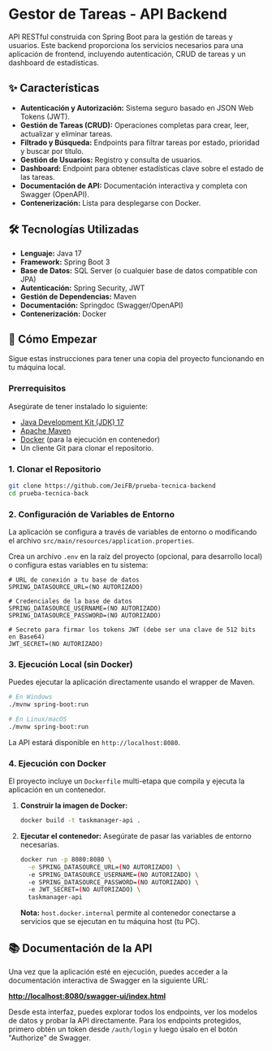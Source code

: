 # Gestor de Tareas - API Backend

API RESTful construida con Spring Boot para la gestión de tareas y usuarios. Este backend proporciona los servicios necesarios para una aplicación de frontend, incluyendo autenticación, CRUD de tareas y un dashboard de estadísticas.

## ✨ Características

- **Autenticación y Autorización:** Sistema seguro basado en JSON Web Tokens (JWT).
- **Gestión de Tareas (CRUD):** Operaciones completas para crear, leer, actualizar y eliminar tareas.
- **Filtrado y Búsqueda:** Endpoints para filtrar tareas por estado, prioridad y buscar por título.
- **Gestión de Usuarios:** Registro y consulta de usuarios.
- **Dashboard:** Endpoint para obtener estadísticas clave sobre el estado de las tareas.
- **Documentación de API:** Documentación interactiva y completa con Swagger (OpenAPI).
- **Contenerización:** Lista para desplegarse con Docker.

## 🛠️ Tecnologías Utilizadas

- **Lenguaje:** Java 17
- **Framework:** Spring Boot 3
- **Base de Datos:** SQL Server (o cualquier base de datos compatible con JPA)
- **Autenticación:** Spring Security, JWT
- **Gestión de Dependencias:** Maven
- **Documentación:** Springdoc (Swagger/OpenAPI)
- **Contenerización:** Docker

## 🚀 Cómo Empezar

Sigue estas instrucciones para tener una copia del proyecto funcionando en tu máquina local.

### Prerrequisitos

Asegúrate de tener instalado lo siguiente:

- [Java Development Kit (JDK) 17](https://www.oracle.com/java/technologies/javase/jdk17-archive-downloads.html)
- [Apache Maven](https://maven.apache.org/download.cgi)
- [Docker](https://www.docker.com/products/docker-desktop/) (para la ejecución en contenedor)
- Un cliente Git para clonar el repositorio.

### 1. Clonar el Repositorio

```bash
git clone https://github.com/JeiFB/prueba-tecnica-backend
cd prueba-tecnica-back
```

### 2. Configuración de Variables de Entorno

La aplicación se configura a través de variables de entorno o modificando el archivo `src/main/resources/application.properties`.

Crea un archivo `.env` en la raíz del proyecto (opcional, para desarrollo local) o configura estas variables en tu sistema:

```properties
# URL de conexión a tu base de datos
SPRING_DATASOURCE_URL=(NO AUTORIZADO)

# Credenciales de la base de datos
SPRING_DATASOURCE_USERNAME=(NO AUTORIZADO)
SPRING_DATASOURCE_PASSWORD=(NO AUTORIZADO)

# Secreto para firmar los tokens JWT (debe ser una clave de 512 bits en Base64)
JWT_SECRET=(NO AUTORIZADO)
```

### 3. Ejecución Local (sin Docker)

Puedes ejecutar la aplicación directamente usando el wrapper de Maven.

```bash
# En Windows
./mvnw spring-boot:run

# En Linux/macOS
./mvnw spring-boot:run
```

La API estará disponible en `http://localhost:8080`.

### 4. Ejecución con Docker

El proyecto incluye un `Dockerfile` multi-etapa que compila y ejecuta la aplicación en un contenedor.

1.  **Construir la imagen de Docker:**
    ```bash
    docker build -t taskmanager-api .
    ```

2.  **Ejecutar el contenedor:**
    Asegúrate de pasar las variables de entorno necesarias.

    ```bash
    docker run -p 8080:8080 \
      -e SPRING_DATASOURCE_URL=(NO AUTORIZADO) \
      -e SPRING_DATASOURCE_USERNAME=(NO AUTORIZADO) \
      -e SPRING_DATASOURCE_PASSWORD=(NO AUTORIZADO) \
      -e JWT_SECRET=(NO AUTORIZADO) \
      taskmanager-api
    ```
    **Nota:** `host.docker.internal` permite al contenedor conectarse a servicios que se ejecutan en tu máquina host (tu PC).

## 📚 Documentación de la API

Una vez que la aplicación esté en ejecución, puedes acceder a la documentación interactiva de Swagger en la siguiente URL:

[**http://localhost:8080/swagger-ui/index.html**](http://localhost:8080/swagger-ui/index.html)

Desde esta interfaz, puedes explorar todos los endpoints, ver los modelos de datos y probar la API directamente. Para los endpoints protegidos, primero obtén un token desde `/auth/login` y luego úsalo en el botón "Authorize" de Swagger. 